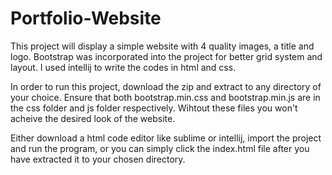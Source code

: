 # Portfolio-Website
 This project will display a simple website with 4 quality images, a title and logo.
Bootstrap was incorporated into the project for better grid system and layout.
I used intellij to write the codes in html and css. 

In order to run this project, download the zip and extract to any directory of your choice.
Ensure that both bootstrap.min.css and bootstrap.min.js are in the css folder and js folder respectively. Wihtout these files you won't acheive the desired look of the website. 

Either download a html code editor like sublime or intellij, import the project and run the program, or you can simply click the index.html file after you have extracted it to your chosen directory. 
